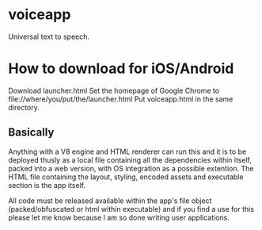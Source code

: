 # voiceapp
Universal text to speech.

# How to download for iOS/Android
Download launcher.html
Set the homepage of Google Chrome to file://where/you/put/the/launcher.html
Put voiceapp.html in the same directory.


## Basically 
Anything with a V8 engine and HTML renderer can run this and it is to be deployed thusly as a local file containing all the dependencies within itself, packed into a web version, with OS integration as a possible extention. The HTML file containing the layout, styling, encoded assets and executable section is the app itself.

All code must be released available within the app's file object (packed/obfuscated or html within executable) and if you find a use for this please let me know because I am so done writing user applications.
